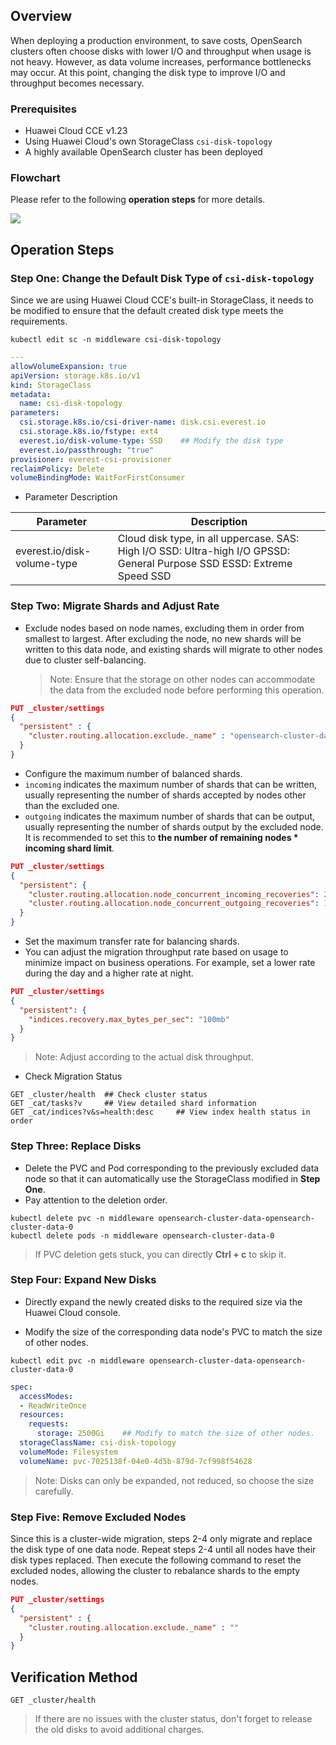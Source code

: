 ## Overview

When deploying a production environment, to save costs, OpenSearch clusters often choose disks with lower I/O and throughput when usage is not heavy. However, as data volume increases, performance bottlenecks may occur. At this point, changing the disk type to improve I/O and throughput becomes necessary.

### Prerequisites

- Huawei Cloud CCE v1.23
- Using Huawei Cloud's own StorageClass `csi-disk-topology`
- A highly available OpenSearch cluster has been deployed

### Flowchart

Please refer to the following **operation steps** for more details.

![](img/hw-change-disk-type.png)

## Operation Steps

### Step One: Change the Default Disk Type of `csi-disk-topology`

Since we are using Huawei Cloud CCE's built-in StorageClass, it needs to be modified to ensure that the default created disk type meets the requirements.

```shell
kubectl edit sc -n middleware csi-disk-topology
```

```yaml
---
allowVolumeExpansion: true
apiVersion: storage.k8s.io/v1
kind: StorageClass
metadata:
  name: csi-disk-topology
parameters:
  csi.storage.k8s.io/csi-driver-name: disk.csi.everest.io
  csi.storage.k8s.io/fstype: ext4
  everest.io/disk-volume-type: SSD    ## Modify the disk type
  everest.io/passthrough: "true"
provisioner: everest-csi-provisioner
reclaimPolicy: Delete
volumeBindingMode: WaitForFirstConsumer
```

- Parameter Description

| Parameter                        | Description                                                         |
| ---------------------------------- | ------------------------------------------------------------------- |
| everest.io/disk-volume-type       | Cloud disk type, in all uppercase. SAS: High I/O SSD: Ultra-high I/O GPSSD: General Purpose SSD ESSD: Extreme Speed SSD |

### Step Two: Migrate Shards and Adjust Rate

- Exclude nodes based on node names, excluding them in order from smallest to largest. After excluding the node, no new shards will be written to this data node, and existing shards will migrate to other nodes due to cluster self-balancing.

  > Note: Ensure that the storage on other nodes can accommodate the data from the excluded node before performing this operation.

```json
PUT _cluster/settings
{
  "persistent" : {
    "cluster.routing.allocation.exclude._name" : "opensearch-cluster-data-0"
  }
}
```

- Configure the maximum number of balanced shards.
- `incoming` indicates the maximum number of shards that can be written, usually representing the number of shards accepted by nodes other than the excluded one.
- `outgoing` indicates the maximum number of shards that can be output, usually representing the number of shards output by the excluded node. It is recommended to set this to **the number of remaining nodes * incoming shard limit**.

```json
PUT _cluster/settings
{
  "persistent": {
    "cluster.routing.allocation.node_concurrent_incoming_recoveries": 2, 
    "cluster.routing.allocation.node_concurrent_outgoing_recoveries": 12
  }
}
```

- Set the maximum transfer rate for balancing shards.
- You can adjust the migration throughput rate based on usage to minimize impact on business operations. For example, set a lower rate during the day and a higher rate at night.

```json
PUT _cluster/settings
{
  "persistent": {
    "indices.recovery.max_bytes_per_sec": "100mb"
  }
}
```

> Note: Adjust according to the actual disk throughput.

- Check Migration Status

```shell
GET _cluster/health  ## Check cluster status
GET _cat/tasks?v     ## View detailed shard information
GET _cat/indices?v&s=health:desc     ## View index health status in order
```

### Step Three: Replace Disks

- Delete the PVC and Pod corresponding to the previously excluded data node so that it can automatically use the StorageClass modified in **Step One**.
- Pay attention to the deletion order.

```
kubectl delete pvc -n middleware opensearch-cluster-data-opensearch-cluster-data-0
kubectl delete pods -n middleware opensearch-cluster-data-0
```

> If PVC deletion gets stuck, you can directly **Ctrl + c** to skip it.

### Step Four: Expand New Disks

- Directly expand the newly created disks to the required size via the Huawei Cloud console.

- Modify the size of the corresponding data node's PVC to match the size of other nodes.

```shell
kubectl edit pvc -n middleware opensearch-cluster-data-opensearch-cluster-data-0
```

```yaml
spec:
  accessModes:
  - ReadWriteOnce
  resources:
    requests:
      storage: 2500Gi    ## Modify to match the size of other nodes.
  storageClassName: csi-disk-topology
  volumeMode: Filesystem
  volumeName: pvc-7025138f-04e0-4d5b-879d-7cf998f54628
```

> Note: Disks can only be expanded, not reduced, so choose the size carefully.

### Step Five: Remove Excluded Nodes

Since this is a cluster-wide migration, steps 2-4 only migrate and replace the disk type of one data node. Repeat steps 2-4 until all nodes have their disk types replaced. Then execute the following command to reset the excluded nodes, allowing the cluster to rebalance shards to the empty nodes.

```json
PUT _cluster/settings
{
  "persistent" : {
    "cluster.routing.allocation.exclude._name" : ""
  }
}
```

## Verification Method

```shell
GET _cluster/health
```

> If there are no issues with the cluster status, don't forget to release the old disks to avoid additional charges.